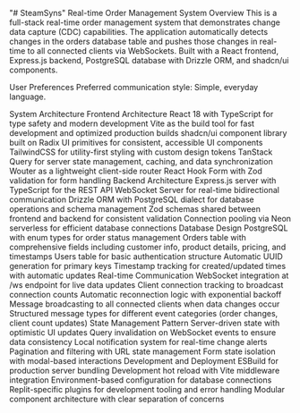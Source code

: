 "# SteamSyns" 
Real-time Order Management System
Overview
This is a full-stack real-time order management system that demonstrates change data capture (CDC) capabilities. The application automatically detects changes in the orders database table and pushes those changes in real-time to all connected clients via WebSockets. Built with a React frontend, Express.js backend, PostgreSQL database with Drizzle ORM, and shadcn/ui components.

User Preferences
Preferred communication style: Simple, everyday language.

System Architecture
Frontend Architecture
React 18 with TypeScript for type safety and modern development
Vite as the build tool for fast development and optimized production builds
shadcn/ui component library built on Radix UI primitives for consistent, accessible UI components
TailwindCSS for utility-first styling with custom design tokens
TanStack Query for server state management, caching, and data synchronization
Wouter as a lightweight client-side router
React Hook Form with Zod validation for form handling
Backend Architecture
Express.js server with TypeScript for the REST API
WebSocket Server for real-time bidirectional communication
Drizzle ORM with PostgreSQL dialect for database operations and schema management
Zod schemas shared between frontend and backend for consistent validation
Connection pooling via Neon serverless for efficient database connections
Database Design
PostgreSQL with enum types for order status management
Orders table with comprehensive fields including customer info, product details, pricing, and timestamps
Users table for basic authentication structure
Automatic UUID generation for primary keys
Timestamp tracking for created/updated times with automatic updates
Real-time Communication
WebSocket integration at /ws endpoint for live data updates
Client connection tracking to broadcast connection counts
Automatic reconnection logic with exponential backoff
Message broadcasting to all connected clients when data changes occur
Structured message types for different event categories (order changes, client count updates)
State Management Pattern
Server-driven state with optimistic UI updates
Query invalidation on WebSocket events to ensure data consistency
Local notification system for real-time change alerts
Pagination and filtering with URL state management
Form state isolation with modal-based interactions
Development and Deployment
ESBuild for production server bundling
Development hot reload with Vite middleware integration
Environment-based configuration for database connections
Replit-specific plugins for development tooling and error handling
Modular component architecture with clear separation of concerns
